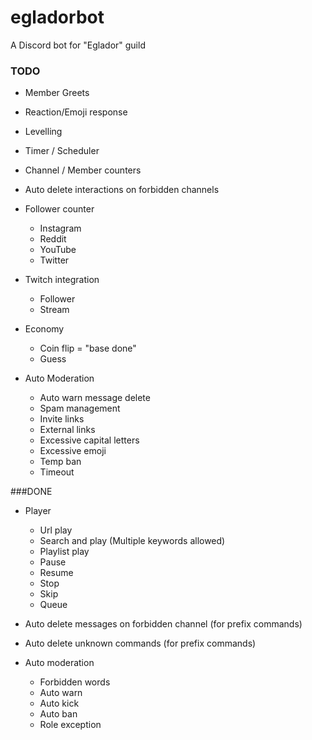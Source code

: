 egladorbot
==========

A Discord bot for "Eglador" guild


### TODO

  - Member Greets
  - Reaction/Emoji response
  - Levelling
  - Timer / Scheduler
  - Channel / Member counters
  - Auto delete interactions on forbidden channels

  - Follower counter
     - Instagram
     - Reddit
     - YouTube
     - Twitter

  
  - Twitch integration
     - Follower
     - Stream

  
- Economy
     - Coin flip = "base done"
     - Guess


- Auto Moderation
  - Auto warn message delete
  - Spam management
  - Invite links
  - External links
  - Excessive capital letters
  - Excessive emoji
  - Temp ban 
  - Timeout 


###DONE

- Player
    
    - Url play
    - Search and play (Multiple keywords allowed)
    - Playlist play
    - Pause
    - Resume
    - Stop
    - Skip
    - Queue
    

- Auto delete messages on forbidden channel (for prefix commands)
- Auto delete unknown commands (for prefix commands)


- Auto moderation

    - Forbidden words
    - Auto warn
    - Auto kick
    - Auto ban
    - Role exception